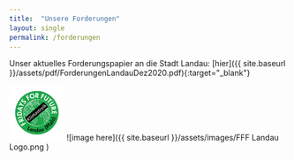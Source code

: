 ```yaml
---
title:  "Unsere Forderungen"
layout: single
permalink: /forderungen
---
```


Unser aktuelles Forderungspapier an die Stadt Landau:
[hier]({{ site.baseurl }}/assets/pdf/ForderungenLandauDez2020.pdf){:target="_blank"}

<img src="/assets/images/FFF Landau Logo.png" style="" alt="FfF Landau Logo" height="100" width="100">
![image here]({{ site.baseurl }}/assets/images/FFF Landau Logo.png )

